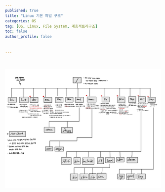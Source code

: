 ```yaml
---
published: true
title: "Linux 기본 파일 구조" 
categories: OS
tag: [OS, Linux, File System, 계층적트리구조] 
toc: false
author_profile: false 
  

---
```


<br> 

![리눅스파일구조](../images/2025-10-28-OS_리눅스파일구조/linux_file.png)





